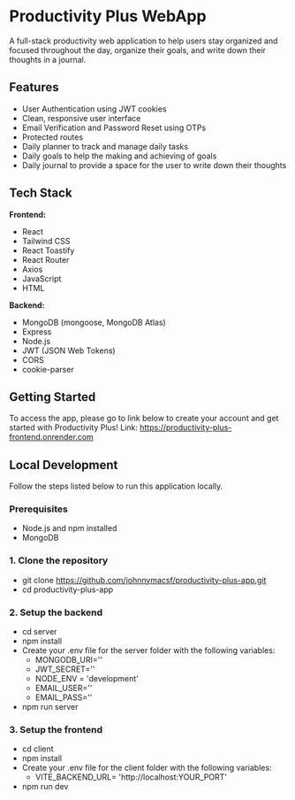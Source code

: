 # Productivity Plus WebApp

A full-stack productivity web application to help users stay organized and focused throughout the day, organize their goals, and write down their thoughts in a journal.

## Features

- User Authentication using JWT cookies
- Clean, responsive user interface
- Email Verification and Password Reset using OTPs
- Protected routes
- Daily planner to track and manage daily tasks
- Daily goals to help the making and achieving of goals
- Daily journal to provide a space for the user to write down their thoughts

## Tech Stack

**Frontend:**
- React
- Tailwind CSS
- React Toastify
- React Router
- Axios
- JavaScript
- HTML

**Backend:**
- MongoDB (mongoose, MongoDB Atlas)
- Express
- Node.js
- JWT (JSON Web Tokens)
- CORS
- cookie-parser

## Getting Started

To access the app, please go to link below to create your account and get started with Productivity Plus!
Link: https://productivity-plus-frontend.onrender.com

## Local Development

Follow the steps listed below to run this application locally.

### Prerequisites
- Node.js and npm installed
- MongoDB

### 1. Clone the repository

- git clone https://github.com/johnnymacsf/productivity-plus-app.git
- cd productivity-plus-app

### 2. Setup the backend

- cd server
- npm install
- Create your .env file for the server folder with the following variables:
    - MONGODB_URI=''
    - JWT_SECRET=''
    - NODE_ENV = 'development'
    - EMAIL_USER=''
    - EMAIL_PASS=''
- npm run server

### 3. Setup the frontend

- cd client
- npm install
- Create your .env file for the client folder with the following variables:
    - VITE_BACKEND_URL= 'http://localhost:YOUR_PORT'
- npm run dev